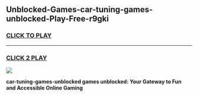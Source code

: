 
## Unblocked-Games-car-tuning-games-unblocked-Play-Free-r9gki
<h3>
<a href="https://premium76.site?title=car-tuning-games-unblocked&ref=18A1">CLICK TO PLAY</a></h3>
<hr>

<h3>
<a href="https://premium76.site?title=car-tuning-games-unblocked&ref=18A1">CLICK 2 PLAY</a>
  
</h3>

<a href="https://premium76.site?title=car-tuning-games-unblocked&ref=18A1"><img src="https://clearcache.store/games.png"></a>


**car-tuning-games-unblocked games unblocked: Your Gateway to Fun and Accessible Online Gaming**
